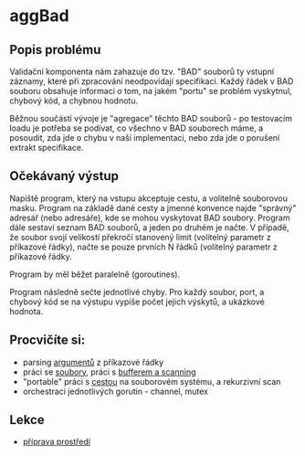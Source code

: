 # aggBad

## Popis problému

Validační komponenta nám zahazuje do tzv. "BAD" souborů ty vstupní záznamy, které při zpracování neodpovídají
specifikaci. Každý řádek v BAD souboru obsahuje informaci o tom, na jakém "portu" se problém vyskytnul,
chybový kód, a chybnou hodnotu.

Běžnou součástí vývoje je "agregace" těchto BAD souborů - po testovacím loadu je potřeba se podívat, co všechno
v BAD souborech máme, a posoudit, zda jde o chybu v naší implementaci, nebo zda jde o porušení extrakt specifikace.

## Očekávaný výstup

Napiště program, který na vstupu akceptuje cestu, a volitelně souborovou masku.
Program na základě dané cesty a jmenné konvence najde "správný" adresář (nebo adresáře), kde se mohou vyskytovat
BAD soubory. Program dále sestaví seznam BAD souborů, a jeden po druhém je načte. V případě, že soubor svojí velikostí
překročí stanovený limit (volitelný parametr z příkazové řádky), načte se pouze prvních N řádků (volitelný parametr
z příkazové řádky.

Program by měl běžet paralelně (goroutines).

Program následně sečte jednotlivé chyby. Pro každý soubor, port, a chybový kód se na výstupu vypíše počet jejich výskytů, a ukázkové hodnota.

## Procvičíte si: 

- parsing [argumentů](https://golang.org/pkg/flag/) z příkazové řádky
- práci se [soubory](https://golang.org/pkg/os/), práci s [bufferem a scanning](https://golang.org/pkg/bufio/)
- "portable" práci s [cestou](https://golang.org/pkg/path/filepath/) na souborovém systému, a rekurzivní scan
- orchestraci jednotlivých gorutin - channel, mutex

## Lekce

- [příprava prostředí](01-priprava-prostredi.md)
